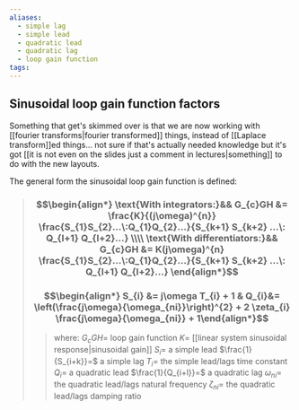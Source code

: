 ```yaml
---
aliases:
  - simple lag
  - simple lead
  - quadratic lead
  - quadratic lag
  - loop gain function
tags:
---
```


## Sinusoidal loop gain function factors

Something that get's skimmed over is that we are now working with [[fourier transforms|fourier transformed]] things, instead of [[Laplace transform]]ed things... not sure if that's actually needed knowledge but it's got [[it is not even on the slides just a comment in lectures|something]] to do with the new layouts.

The general form the sinusoidal loop gain function is defined:

> ### $$\begin{align*} \text{With integrators:}&& G_{c}GH  &=  \frac{K}{(j\omega)^{n}} \frac{S_{1}S_{2}...\:Q_{1}Q_{2}...}{S_{k+1} S_{k+2} ...\: Q_{l+1} Q_{l+2}...} \\\\ \text{With differentiators:}&& G_{c}GH  &=  K(j\omega)^{n} \frac{S_{1}S_{2}...\:Q_{1}Q_{2}...}{S_{k+1} S_{k+2} ...\: Q_{l+1} Q_{l+2}...} \end{align*}$$
> ### $$\begin{align*} S_{i} &= j\omega T_{i} + 1 & Q_{i}&= \left(\frac{j\omega}{\omega_{ni}}\right)^{2} + 2 \zeta_{i}  \frac{j\omega}{\omega_{ni}} + 1\end{align*}$$
>> where:
>> $G_{c}GH =$ loop gain function
>> $K=$ [[linear system sinusoidal response|sinusoidal gain]]
>> $S_{i}=$ a simple lead
>> $\frac{1}{S_{i+k}}=$ a simple lag
>> $T_{i}=$ the simple lead/lags time constant
>> $Q_{i}=$ a quadratic lead
>> $\frac{1}{Q_{i+l}}=$ a quadratic lag
>> $\omega_{ni}=$ the quadratic lead/lags natural frequency
>> $\zeta_{ni}=$ the quadratic lead/lags damping ratio
